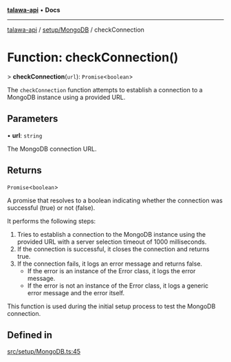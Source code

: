 [**talawa-api**](../../../README.md) • **Docs**

***

[talawa-api](../../../modules.md) / [setup/MongoDB](../README.md) / checkConnection

# Function: checkConnection()

\> **checkConnection**(`url`): `Promise`\<`boolean`\>

The `checkConnection` function attempts to establish a connection to a MongoDB instance using a provided URL.

## Parameters

• **url**: `string`

The MongoDB connection URL.

## Returns

`Promise`\<`boolean`\>

A promise that resolves to a boolean indicating whether the connection was successful (true) or not (false).

It performs the following steps:
1. Tries to establish a connection to the MongoDB instance using the provided URL with a server selection timeout of 1000 milliseconds.
2. If the connection is successful, it closes the connection and returns true.
3. If the connection fails, it logs an error message and returns false.
   - If the error is an instance of the Error class, it logs the error message.
   - If the error is not an instance of the Error class, it logs a generic error message and the error itself.

This function is used during the initial setup process to test the MongoDB connection.

## Defined in

[src/setup/MongoDB.ts:45](https://github.com/PalisadoesFoundation/talawa-api/blob/67d017fd9312183a6b2bae1b160bc814f56ab5c2/src/setup/MongoDB.ts#L45)
